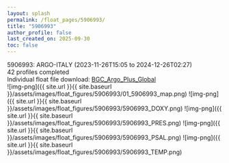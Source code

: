 ```yaml
---
layout: splash
permalink: /float_pages/5906993/
title: "5906993"
author_profile: false
last_created_on: 2025-09-30
toc: false
---
```

 
5906993: ARGO-ITALY (2023-11-26T15:05 to 2024-12-26T02:27)\
42 profiles completed\
Individual float file download: [BGC_Argo_Plus_Global](https://ftp.soest.hawaii.edu/bgc_argo_plus/Individual_Floats/outliers_removed/5906993_Sprof_processed.nc)\
![img-png]({{ site.url }}{{ site.baseurl }}/assets/images/float_figures/5906993/01_5906993_map.png)
![img-png]({{ site.url }}{{ site.baseurl }}/assets/images/float_figures/5906993/5906993_DOXY.png)
![img-png]({{ site.url }}{{ site.baseurl }}/assets/images/float_figures/5906993/5906993_PRES.png)
![img-png]({{ site.url }}{{ site.baseurl }}/assets/images/float_figures/5906993/5906993_PSAL.png)
![img-png]({{ site.url }}{{ site.baseurl }}/assets/images/float_figures/5906993/5906993_TEMP.png)
